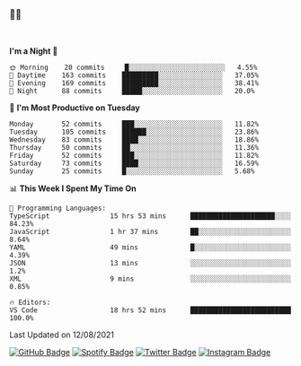 ### 🤙🍺

<!-- <a href="https://github-readme-stats.vercel.app/api?username=hzak2xx&count_private=true&show_icons=true&theme=dracula">
  <img align="center" src="https://github-readme-stats.vercel.app/api?username=hzak2xx&count_private=true&show_icons=true&theme=dracula" />
</a>
</br> -->
</br>

<!--START_SECTION:waka-->
**I'm a Night 🦉** 

```text
🌞 Morning    20 commits     █░░░░░░░░░░░░░░░░░░░░░░░░   4.55% 
🌆 Daytime    163 commits    █████████░░░░░░░░░░░░░░░░   37.05% 
🌃 Evening    169 commits    █████████░░░░░░░░░░░░░░░░   38.41% 
🌙 Night      88 commits     █████░░░░░░░░░░░░░░░░░░░░   20.0%

```
📅 **I'm Most Productive on Tuesday** 

```text
Monday       52 commits     ███░░░░░░░░░░░░░░░░░░░░░░   11.82% 
Tuesday      105 commits    ██████░░░░░░░░░░░░░░░░░░░   23.86% 
Wednesday    83 commits     ████░░░░░░░░░░░░░░░░░░░░░   18.86% 
Thursday     50 commits     ██░░░░░░░░░░░░░░░░░░░░░░░   11.36% 
Friday       52 commits     ███░░░░░░░░░░░░░░░░░░░░░░   11.82% 
Saturday     73 commits     ████░░░░░░░░░░░░░░░░░░░░░   16.59% 
Sunday       25 commits     █░░░░░░░░░░░░░░░░░░░░░░░░   5.68%

```


📊 **This Week I Spent My Time On** 

```text
💬 Programming Languages: 
TypeScript               15 hrs 53 mins      █████████████████████░░░░   84.23% 
JavaScript               1 hr 37 mins        ██░░░░░░░░░░░░░░░░░░░░░░░   8.64% 
YAML                     49 mins             █░░░░░░░░░░░░░░░░░░░░░░░░   4.39% 
JSON                     13 mins             ░░░░░░░░░░░░░░░░░░░░░░░░░   1.2% 
XML                      9 mins              ░░░░░░░░░░░░░░░░░░░░░░░░░   0.85%

🔥 Editors: 
VS Code                  18 hrs 52 mins      █████████████████████████   100.0%

```


 Last Updated on 12/08/2021
<!--END_SECTION:waka-->

[![GitHub Badge](https://img.shields.io/badge/GitHub-100000?style=for-the-badge&logo=github&logoColor=white)](https://github.com/hzak2xx)
[![Spotify Badge](https://img.shields.io/badge/Spotify-1ED760?&style=for-the-badge&logo=spotify&logoColor=white)](https://open.spotify.com/user/uf90s6sbbh75a1mt44clkhkvf)
[![Twitter Badge](https://img.shields.io/badge/Twitter-1DA1F2?style=for-the-badge&logo=twitter&logoColor=white)](https://twitter.com/hzak2xx)
[![Instagram Badge](https://img.shields.io/badge/Instagram-E4405F?style=for-the-badge&logo=instagram&logoColor=white)](https://www.instagram.com/hzak2xx/)
